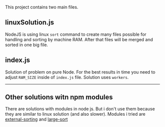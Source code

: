 This project contains two main files.

## linuxSolution.js

NodeJS is using linux `sort` command to create many files possible for handling and sorting by machine RAM. 
After that files will be merged and sorted in one big file. 

## index.js

Solution of problem on pure Node. For the best results in time you need to adjust `RAM_SIZE` inside 
of `index.js` file. Solution uses `workers`.

---
## Other solutions witn npm modules

There are solutions with modules in node js. But i don't use them because they are similar to linux solution (and also slower). Modules i tried are 
[external-sorting](https://www.npmjs.com/package/external-sorting) and
[large-sort](https://www.npmjs.com/package/large-sort)
